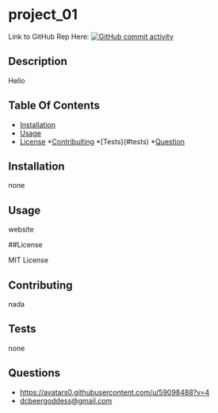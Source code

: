 # project_01

Link to GitHub Rep Here: [![GitHub commit activity](https://img.shields.io/github/commit-activity/m/dcbeergoddess/project_01)](https://github.com/dcbeergoddess/project_01)

## Description
Hello
## Table Of Contents

* [Installation](#installation)
* [Usage](#usage)
* [License](#license)
*[Contribuiting](#contributing)
*[Tests}(#tests)
*[Question](#questions)

## Installation

none

## Usage

website

##License

MIT License

## Contributing

nada

## Tests

none

## Questions

- https://avatars0.githubusercontent.com/u/59098488?v=4
- dcbeergoddess@gmail.com